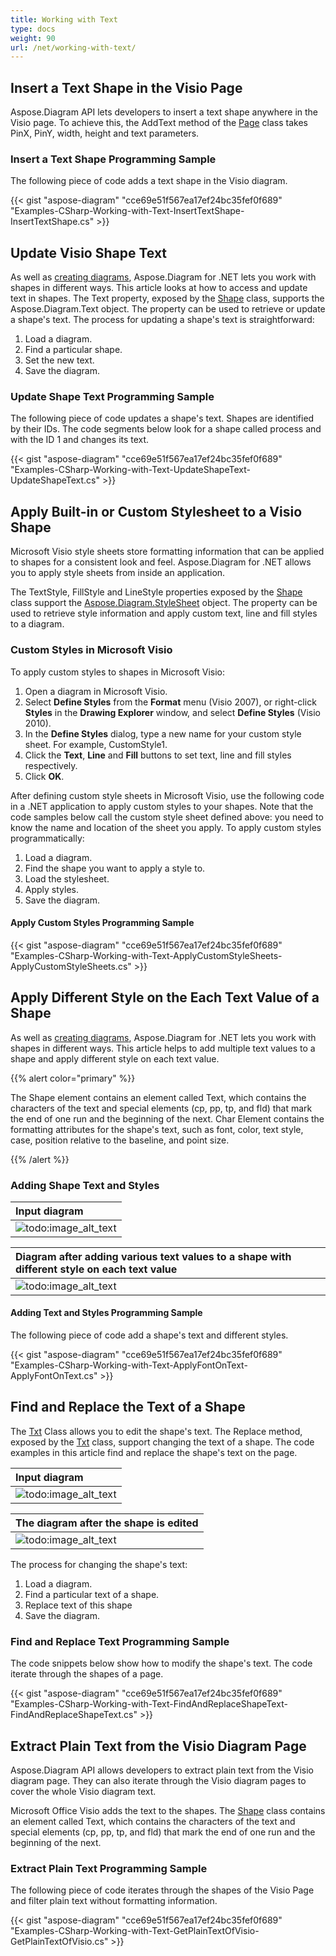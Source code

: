 ```yaml
---
title: Working with Text
type: docs
weight: 90
url: /net/working-with-text/
---
```


## **Insert a Text Shape in the Visio Page**
Aspose.Diagram API lets developers to insert a text shape anywhere in the Visio page. To achieve this, the AddText method of the [Page](http://www.aspose.com/api/net/diagram/aspose.diagram/page) class takes PinX, PinY, width, height and text parameters.
### **Insert a Text Shape Programming Sample**
The following piece of code adds a text shape in the Visio diagram.

{{< gist "aspose-diagram" "cce69e51f567ea17ef24bc35fef0f689" "Examples-CSharp-Working-with-Text-InsertTextShape-InsertTextShape.cs" >}}
## **Update Visio Shape Text**
As well as [creating diagrams](/diagram/net/load-or-create-a-visio-drawing/), Aspose.Diagram for .NET lets you work with shapes in different ways. This article looks at how to access and update text in shapes. The Text property, exposed by the [Shape](http://www.aspose.com/api/net/diagram/aspose.diagram/shape) class, supports the Aspose.Diagram.Text object. The property can be used to retrieve or update a shape's text. The process for updating a shape's text is straightforward:

1. Load a diagram.
1. Find a particular shape.
1. Set the new text.
1. Save the diagram.
### **Update Shape Text Programming Sample**
The following piece of code updates a shape's text. Shapes are identified by their IDs. The code segments below look for a shape called process and with the ID 1 and changes its text.

{{< gist "aspose-diagram" "cce69e51f567ea17ef24bc35fef0f689" "Examples-CSharp-Working-with-Text-UpdateShapeText-UpdateShapeText.cs" >}}
## **Apply Built-in or Custom Stylesheet to a Visio Shape**
Microsoft Visio style sheets store formatting information that can be applied to shapes for a consistent look and feel. Aspose.Diagram for .NET allows you to apply style sheets from inside an application.

The TextStyle, FillStyle and LineStyle properties exposed by the [Shape](http://www.aspose.com/api/net/diagram/aspose.diagram/shape) class support the [Aspose.Diagram.StyleSheet](http://www.aspose.com/api/net/diagram/aspose.diagram/stylesheet) object. The property can be used to retrieve style information and apply custom text, line and fill styles to a diagram.
### **Custom Styles in Microsoft Visio**
To apply custom styles to shapes in Microsoft Visio:

1. Open a diagram in Microsoft Visio.
1. Select **Define Styles** from the **Format** menu (Visio 2007), or right-click **Styles** in the **Drawing Explorer** window, and select **Define Styles** (Visio 2010).
1. In the **Define Styles** dialog, type a new name for your custom style sheet. For example, CustomStyle1.
1. Click the **Text**, **Line** and **Fill** buttons to set text, line and fill styles respectively.
1. Click **OK**.

After defining custom style sheets in Microsoft Visio, use the following code in a .NET application to apply custom styles to your shapes. Note that the code samples below call the custom style sheet defined above: you need to know the name and location of the sheet you apply. To apply custom styles programmatically:

1. Load a diagram.
1. Find the shape you want to apply a style to.
1. Load the stylesheet.
1. Apply styles.
1. Save the diagram.
#### **Apply Custom Styles Programming Sample**
{{< gist "aspose-diagram" "cce69e51f567ea17ef24bc35fef0f689" "Examples-CSharp-Working-with-Text-ApplyCustomStyleSheets-ApplyCustomStyleSheets.cs" >}}
## **Apply Different Style on the Each Text Value of a Shape**
As well as [creating diagrams](/diagram/net/load-or-create-a-visio-drawing/), Aspose.Diagram for .NET lets you work with shapes in different ways. This article helps to add multiple text values to a shape and apply different style on each text value.

{{% alert color="primary" %}} 

The Shape element contains an element called Text, which contains the characters of the text and special elements (cp, pp, tp, and fld) that mark the end of one run and the beginning of the next. Char Element contains the formatting attributes for the shape's text, such as font, color, text style, case, position relative to the baseline, and point size.

{{% /alert %}} 
### **Adding Shape Text and Styles**

|**Input diagram**|
| :- |
|![todo:image_alt_text](working-with-text_1.png)|


|**Diagram after adding various text values to a shape with different style on each text value**|
| :- |
|![todo:image_alt_text](working-with-text_2.png)|
#### **Adding Text and Styles Programming Sample**
The following piece of code add a shape's text and different styles.

{{< gist "aspose-diagram" "cce69e51f567ea17ef24bc35fef0f689" "Examples-CSharp-Working-with-Text-ApplyFontOnText-ApplyFontOnText.cs" >}}
## **Find and Replace the Text of a Shape**
The [Txt](http://www.aspose.com/api/net/diagram/aspose.diagram/txt) Class allows you to edit the shape's text. The Replace method, exposed by the [Txt](http://www.aspose.com/api/net/diagram/aspose.diagram/txt) class, support changing the text of a shape.
The code examples in this article find and replace the shape's text on the page.

|**Input diagram**|
| :- |
|![todo:image_alt_text](working-with-text_3.png)|


|**The diagram after the shape is edited**|
| :- |
|![todo:image_alt_text](working-with-text_4.png)|
The process for changing the shape's text:

1. Load a diagram.
1. Find a particular text of a shape.
1. Replace text of this shape
1. Save the diagram.
### **Find and Replace Text Programming Sample**
The code snippets below show how to modify the shape's text. The code iterate through the shapes of a page.

{{< gist "aspose-diagram" "cce69e51f567ea17ef24bc35fef0f689" "Examples-CSharp-Working-with-Text-FindAndReplaceShapeText-FindAndReplaceShapeText.cs" >}}
## **Extract Plain Text from the Visio Diagram Page**
Aspose.Diagram API allows developers to extract plain text from the Visio diagram page. They can also iterate through the Visio diagram pages to cover the whole Visio diagram text.

Microsoft Office Visio adds the text to the shapes. The [Shape](http://www.aspose.com/api/net/diagram/aspose.diagram/shape) class contains an element called Text, which contains the characters of the text and special elements (cp, pp, tp, and fld) that mark the end of one run and the beginning of the next.
### **Extract Plain Text Programming Sample**
The following piece of code iterates through the shapes of the Visio Page and filter plain text without formatting information.

{{< gist "aspose-diagram" "cce69e51f567ea17ef24bc35fef0f689" "Examples-CSharp-Working-with-Text-GetPlainTextOfVisio-GetPlainTextOfVisio.cs" >}}
